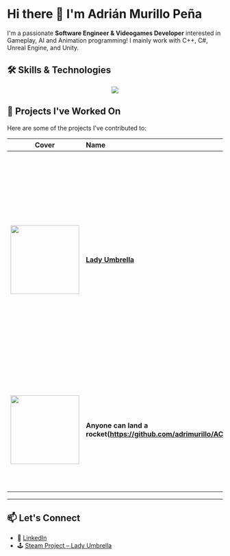 # Hi there 👋 I'm Adrián Murillo Peña

I'm a passionate **Software Engineer & Videogames Developer** interested in Gameplay, AI and Animation programming!
I mainly work with C++, C#, Unreal Engine, and Unity.

## 🛠️ Skills & Technologies

<p align="center"> <img src="https://skillicons.dev/icons?i=c,cpp,cs,unreal,git,github,unreal,unity,html,css,js,notion,angular,tensorflow,keras&perline=6"/></p>

## 📂 Projects I've Worked On
Here are some of the projects I've contributed to:

| Cover | Name | Date | Description |
|:--:|:--|:--:|:--|
| <img src="https://github.com/user-attachments/assets/f3306ba5-520c-4f8f-b43f-2ba78a5fa322" width="160"/> | **[Lady Umbrella](https://github.com/adrimurillo/LadyUmbrella)** | 02/10/25 | Third-person action-adventure shooter created using **Unreal Engine 5.5**, where the player takes the role of special agent *Francesca De Angelis (aka Lady Umbrella)*. Designed AI systems and interactive movement mechanics. |
| <img src="https://github.com/user-attachments/assets/3022b2bc-5bf8-46b0-b1ee-7bc06bb58e37" width="160"/> | **Anyone can land a rocket(https://github.com/adrimurillo/ACLAR)** | 15/03/25 | 2D arcade game made in **Unity** for an 8-hour game jam, about managing fuel, collecting power-ups, and trying to safely land a rocket. |

---

## 📫 Let's Connect
- 💼 [LinkedIn](https://www.linkedin.com/in/adri%C3%A1n-murillo-455357241/)
- 🕹️ [Steam Project – Lady Umbrella](https://store.steampowered.com/app/3956890/Lady_Umbrella/) 

